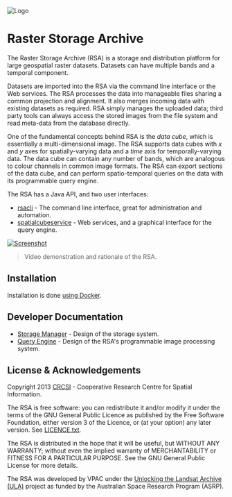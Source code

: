 ![Logo](doc/images/logo.png)

# Raster Storage Archive

The Raster Storage Archive (RSA) is a storage and distribution platform for large geospatial raster datasets.  Datasets can have multiple bands and a temporal component.

Datasets are imported into the RSA via the command line interface or the Web services. The RSA processes the data into manageable files sharing a common projection and alignment. It also merges incoming data with existing datasets as required. RSA simply manages the uploaded data; third party tools can always access the stored images from the file system and read meta-data from the database directly.

One of the fundamental concepts behind RSA is the *data cube*, which is essentially a multi-dimensional image. The RSA supports data cubes with *x* and *y* axes for spatially-varying data and a *time* axis for temporally-varying data. The data cube can contain any number of bands, which are analogous to colour channels in common image formats. The RSA can export sections of the data cube, and can perform spatio-temporal queries on the data with its programmable query engine.

The RSA has a Java API, and two user interfaces:

 * [rsacli](doc/rsacli_tutorial.md) - The command line interface, great for administration and automation.
 * [spatialcubeservice](doc/spatialcubeservice.md) - Web services, and a graphical interface for the query engine.

[![Screenshot](doc/images/video_thumb.jpg)](http://www.youtube.com/watch?v=YZwJW1fABnk)

> Video demonstration and rationale of the RSA.

## Installation

Installation is done [using Docker](doc/docker.md).

## Developer Documentation

 * [Storage Manager](doc/design.md) - Design of the storage system.
 * [Query Engine](doc/design-rsaquery.md) - Design of the RSA's programmable image processing system.

## License & Acknowledgements

Copyright 2013 [CRCSI][cscsi] - Cooperative Research Centre for Spatial Information.

The RSA is free software: you can redistribute it and/or modify it under the terms of the GNU General Public Licence as published by the Free Software Foundation, either version 3 of the Licence, or (at your option) any later version. See [LICENCE.txt](LICENSE.txt).

The RSA is distributed in the hope that it will be useful, but WITHOUT ANY WARRANTY; without even the implied warranty of MERCHANTABILITY or FITNESS FOR A PARTICULAR PURPOSE. See the GNU General Public License for more details.

The RSA was developed by VPAC under the [Unlocking the Landsat Archive (ULA)][asrp] project as funded by the Australian Space Research Program (ASRP).

[cscsi]: http://www.crcsi.com.au/
[asrp]: http://www.space.gov.au/AustralianSpaceResearchProgram/ProjectFactsheetspage/Pages/UnlockingtheLANDSATArchiveforFutureChallenges.aspx
